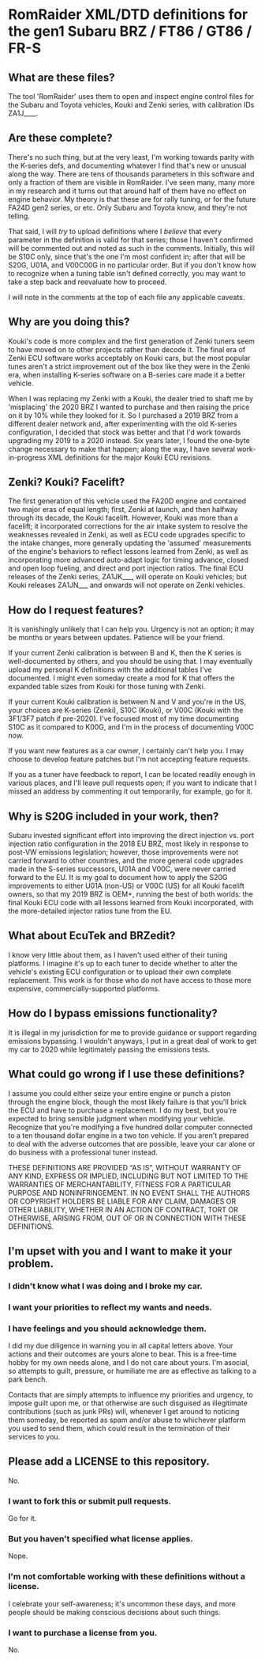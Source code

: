 # RomRaider XML/DTD definitions for the gen1 Subaru BRZ / FT86 / GT86 / FR-S

## What are these files?

The tool 'RomRaider' uses them to open and inspect engine control files for the Subaru and Toyota vehicles, Kouki and Zenki series, with calibration IDs ZA1J____.

## Are these complete?

There's no such thing, but at the very least, I'm working towards parity with the K-series defs, and documenting whatever I find that's new or unusual along the way. There are tens of thousands parameters in this software and only a fraction of them are visible in RomRaider. I've seen many, many more in my research and it turns out that around half of them have no effect on engine behavior. My theory is that these are for rally tuning, or for the future FA24D gen2 series, or etc. Only Subaru and Toyota know, and they're not telling.

That said, I will *try* to upload definitions where I *believe* that every parameter in the definition is valid for that series; those I haven't confirmed will be commented out and noted as such in the comments. Initially, this will be S10C only, since that's the one I'm most confident in; after that will be S20G, U01A, and V00C00G in no particular order. But if you don't know how to recognize when a tuning table isn't defined correctly, you may want to take a step back and reevaluate how to proceed.

I will note in the comments at the top of each file any applicable caveats.

## Why are you doing this?

Kouki's code is more complex and the first generation of Zenki tuners seem to have moved on to other projects rather than decode it. The final era of Zenki ECU software works acceptably on Kouki cars, but the most popular tunes aren't a strict improvement out of the box like they were in the Zenki era, when installing K-series software on a B-series care made it a better vehicle.

When I was replacing my Zenki with a Kouki, the dealer tried to shaft me by 'misplacing' the 2020 BRZ I wanted to purchase and then raising the price on it by 10% while they looked for it. So I purchased a 2019 BRZ from a different dealer network and, after experimenting with the old K-series configuration, I decided that stock was better and that I'd work towards upgrading my 2019 to a 2020 instead. Six years later, I found the one-byte change necessary to make that happen; along the way, I have several work-in-progress XML definitions for the major Kouki ECU revisions.

## Zenki? Kouki? Facelift?

The first generation of this vehicle used the FA20D engine and contained two major eras of equal length; first, Zenki at launch, and then halfway through its decade, the Kouki facelift. However, Kouki was more than a facelift; it incorporated corrections for the air intake system to resolve the weaknesses revealed in Zenki, as well as ECU code upgrades specific to the intake changes, more generally updating the 'assumed' measurements of the engine's behaviors to reflect lessons learned from Zenki, as well as incorporating more advanced auto-adapt logic for timing advance, closed and open loop fueling, and direct and port injection ratios. The final ECU releases of the Zenki series, ZA1JK___, will operate on Kouki vehicles; but Kouki releases ZA1JN___ and onwards will not operate on Zenki vehicles.

## How do I request features?

It is vanishingly unlikely that I can help you. Urgency is not an option; it may be months or years between updates. Patience will be your friend.

If your current Zenki calibration is between B and K, then the K series is well-documented by others, and you should be using that. I may eventually upload my personal K definitions with the additional tables I've documented. I might even someday create a mod for K that offers the expanded table sizes from Kouki for those tuning with Zenki.

If your current Kouki calibration is between N and V and you're in the US, your choices are K-series (Zenki), S10C (Kouki), or V00C (Kouki with the 3F1/3F7 patch if pre-2020). I've focused most of my time documenting S10C as it compared to K00G, and I'm in the process of documenting V00C now.

If you want new features as a car owner, I certainly can't help you. I may choose to develop feature patches but I'm not accepting feature requests.

If you as a tuner have feedback to report, I can be located readily enough in various places, and I'll leave pull requests open; if you want to indicate that I missed an address by commenting it out temporarily, for example, go for it.

## Why is S20G included in your work, then?

Subaru invested significant effort into improving the direct injection vs. port injection ratio configuration in the 2018 EU BRZ, most likely in response to post-VW emissions legislation; however, those improvements were not carried forward to other countries, and the more general code upgrades made in the S-series successors, U01A and V00C, were never carried forward to the EU. It is my goal to document how to apply the S20G improvements to either U01A (non-US) or V00C (US) for all Kouki facelift owners, so that my 2019 BRZ is OEM+, running the best of both worlds: the final Kouki ECU code with all lessons learned from Kouki incorporated, with the more-detailed injector ratios tune from the EU.

## What about EcuTek and BRZedit?

I know very little about them, as I haven't used either of their tuning platforms. I imagine it's up to each tuner to decide whether to alter the vehicle's existing ECU configuration or to upload their own complete replacement. This work is for those who do not have access to those more expensive, commercially-supported platforms.

## How do I bypass emissions functionality?

It is illegal in my jurisdiction for me to provide guidance or support regarding emissions bypassing. I wouldn't anyways, I put in a great deal of work to get my car to 2020 while legitimately passing the emissions tests.

## What could go wrong if I use these definitions?

I assume you could either seize your entire engine or punch a piston through the engine block, though the most likely failure is that you'll brick the ECU and have to purchase a replacement. I do my best, but you're expected to bring sensible judgment when modifying your vehicle. Recognize that you're modifying a five hundred dollar computer connected to a ten thousand dollar engine in a two ton vehicle. If you aren't prepared to deal with the adverse outcomes that are possible, leave your car alone or do business with a professional tuner instead.

THESE DEFINITIONS ARE PROVIDED “AS IS”, WITHOUT WARRANTY OF ANY KIND, EXPRESS OR IMPLIED, INCLUDING BUT NOT LIMITED TO THE WARRANTIES OF MERCHANTABILITY, FITNESS FOR A PARTICULAR PURPOSE AND NONINFRINGEMENT. IN NO EVENT SHALL THE AUTHORS OR COPYRIGHT HOLDERS BE LIABLE FOR ANY CLAIM, DAMAGES OR OTHER LIABILITY, WHETHER IN AN ACTION OF CONTRACT, TORT OR OTHERWISE, ARISING FROM, OUT OF OR IN CONNECTION WITH THESE DEFINITIONS.

## I'm upset with you and I want to make it your problem.

### I didn't know what I was doing and I broke my car.
### I want your priorities to reflect my wants and needs.
### I have feelings and you should acknowledge them.

I did my due diligence in warning you in all capital letters above. Your actions and their outcomes are yours alone to bear. This is a free-time hobby for my own needs alone, and I do not care about yours. I'm asocial, so attempts to guilt, pressure, or humiliate me are as effective as talking to a park bench.

Contacts that are simply attempts to influence my priorities and urgency, to impose guilt upon me, or that otherwise are such disguised as illegitimate contributions (such as junk PRs) will, whenever I get around to noticing them someday, be reported as spam and/or abuse to whichever platform you used to send them, which could result in the termination of their services to you.

## Please add a LICENSE to this repository.

No.

### I want to fork this or submit pull requests.

Go for it.

### But you haven't specified what license applies.

Nope.

### I'm not comfortable working with these definitions without a license.

I celebrate your self-awareness; it's uncommon these days, and more people should be making conscious decisions about such things.

### I want to purchase a license from you.

No.
